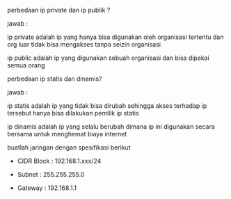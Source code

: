 perbedaan ip private dan ip publik ?

jawab :

ip private adalah ip yang hanya bisa digunakan oleh organisasi tertentu dan org luar tidak bisa mengakses tanpa seizin organisasi

ip public adalah ip yang digunakan sebuah organisasi dan bisa dipakai semua orang 

perbedaan ip statis dan dinamis?

jawab :

ip statis adalah ip yang tidak bisa dirubah sehingga akses terhadap ip tersebut hanya bisa dilakukan pemilik ip statis 

ip dinamis adalah ip yang selalu berubah dimana ip ini digunakan secara bersama untuk menghemat biaya internet

buatlah jaringan dengan spesifikasi berikut

- CIDR Block : 192.168.1.xxx/24

- Subnet : 255.255.255.0

- Gateway : 192.168.1.1

